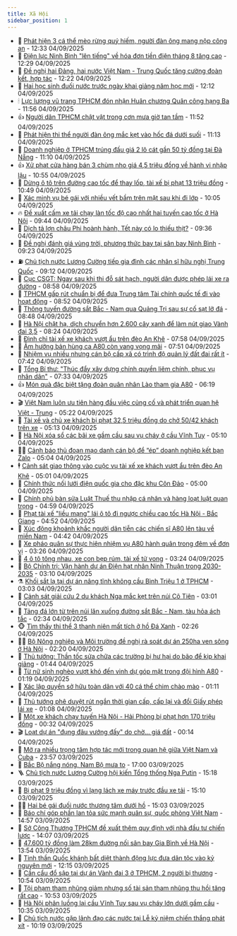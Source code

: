 ```yaml
---
title: Xã Hội
sidebar_position: 1
---
```


<!-- dantri-xa-hoi:START -->
- 🫣 [Phát hiện 3 cá thể mèo rừng quý hiếm, người đàn ông mang nộp công an](https://dantri.com.vn/xa-hoi/phat-hien-3-ca-the-meo-rung-quy-hiem-nguoi-dan-ong-mang-nop-cong-an-20250904193140753.htm) - 12:33 04/09/2025
- 💼 [Điện lực Ninh Bình &quot;lên tiếng&quot; về hóa đơn tiền điện tháng 8 tăng cao](https://dantri.com.vn/xa-hoi/dien-luc-ninh-binh-len-tieng-ve-hoa-don-tien-dien-thang-8-tang-cao-20250904192506994.htm) - 12:29 04/09/2025
- 🎊 [Đề nghị hai Đảng, hai nước Việt Nam - Trung Quốc tăng cường đoàn kết, hợp tác](https://dantri.com.vn/xa-hoi/de-nghi-hai-dang-hai-nuoc-viet-nam-trung-quoc-tang-cuong-doan-ket-hop-tac-20250904192115169.htm) - 12:22 04/09/2025
- 🙉 [Hai học sinh đuối nước trước ngày khai giảng năm học mới](https://dantri.com.vn/xa-hoi/hai-hoc-sinh-duoi-nuoc-truoc-ngay-khai-giang-nam-hoc-moi-20250904182720360.htm) - 12:12 04/09/2025
- 🕯 [Lực lượng vũ trang TPHCM đón nhận Huân chương Quân công hạng Ba](https://dantri.com.vn/xa-hoi/luc-luong-vu-trang-tphcm-don-nhan-huan-chuong-quan-cong-hang-ba-20250904173043934.htm) - 11:56 04/09/2025
- 👍 [Người dân TPHCM chật vật trong cơn mưa giờ tan tầm](https://dantri.com.vn/xa-hoi/nguoi-dan-tphcm-chat-vat-trong-con-mua-gio-tan-tam-20250904184016574.htm) - 11:52 04/09/2025
- 🤖 [Phát hiện thi thể người đàn ông mắc kẹt vào hốc đá dưới suối](https://dantri.com.vn/xa-hoi/phat-hien-thi-the-nguoi-dan-ong-mac-ket-vao-hoc-da-duoi-suoi-20250904173846496.htm) - 11:13 04/09/2025
- 🙉 [Doanh nghiệp ở TPHCM trúng đấu giá 2 lô cát gần 50 tỷ đồng tại Đà Nẵng](https://dantri.com.vn/xa-hoi/doanh-nghiep-o-tphcm-trung-dau-gia-2-lo-cat-gan-50-ty-dong-tai-da-nang-20250904165755542.htm) - 11:10 04/09/2025
- 👍 [Xử phạt cửa hàng bán 3 chùm nho giá 4,5 triệu đồng về hành vi nhập lậu](https://dantri.com.vn/xa-hoi/xu-phat-cua-hang-ban-3-chum-nho-gia-45-trieu-dong-ve-hanh-vi-nhap-lau-20250904174557294.htm) - 10:55 04/09/2025
- 🗽 [Dừng ô tô trên đường cao tốc để thay lốp, tài xế bị phạt 13 triệu đồng](https://dantri.com.vn/xa-hoi/dung-o-to-tren-duong-cao-toc-de-thay-lop-tai-xe-bi-phat-13-trieu-dong-20250904174547702.htm) - 10:49 04/09/2025
- 🗽 [Xác minh vụ bé gái với nhiều vết bầm trên mặt sau khi đi lớp](https://dantri.com.vn/xa-hoi/xac-minh-vu-be-gai-voi-nhieu-vet-bam-tren-mat-sau-khi-di-lop-20250904170220442.htm) - 10:05 04/09/2025
- 🔥 [Đề xuất cấm xe tải chạy làn tốc độ cao nhất hai tuyến cao tốc ở Hà Nội](https://dantri.com.vn/xa-hoi/de-xuat-cam-xe-tai-chay-lan-toc-do-cao-nhat-hai-tuyen-cao-toc-o-ha-noi-20250904163514154.htm) - 09:44 04/09/2025
- 🦒 [Dịch tả lợn châu Phi hoành hành, Tết này có lo thiếu thịt?](https://dantri.com.vn/xa-hoi/dich-ta-lon-chau-phi-hoanh-hanh-tet-nay-co-lo-thieu-thit-20250904161738871.htm) - 09:36 04/09/2025
- 🧐 [Đề nghị đánh giá vùng trời, phương thức bay tại sân bay Ninh Bình](https://dantri.com.vn/xa-hoi/de-nghi-danh-gia-vung-troi-phuong-thuc-bay-tai-san-bay-ninh-binh-20250904160635398.htm) - 09:23 04/09/2025
- ⛽️ [Chủ tịch nước Lương Cường tiếp gia đình các nhân sĩ hữu nghị Trung Quốc](https://dantri.com.vn/xa-hoi/chu-tich-nuoc-luong-cuong-tiep-gia-dinh-cac-nhan-si-huu-nghi-trung-quoc-20250904161230269.htm) - 09:12 04/09/2025
- 🚀 [Cục CSGT: Ngay sau khi thi đỗ sát hạch, người dân được phép lái xe ra đường](https://dantri.com.vn/xa-hoi/cuc-csgt-ngay-sau-khi-thi-do-sat-hach-nguoi-dan-duoc-phep-lai-xe-ra-duong-20250904154710161.htm) - 08:58 04/09/2025
- 🦒 [TPHCM gấp rút chuẩn bị để đưa Trung tâm Tài chính quốc tế đi vào hoạt động](https://dantri.com.vn/xa-hoi/tphcm-gap-rut-chuan-bi-de-dua-trung-tam-tai-chinh-quoc-te-di-vao-hoat-dong-20250904145142636.htm) - 08:52 04/09/2025
- 🦅 [Thông tuyến đường sắt Bắc - Nam qua Quảng Trị sau sự cố sạt lở đá](https://dantri.com.vn/xa-hoi/thong-tuyen-duong-sat-bac-nam-qua-quang-tri-sau-su-co-sat-lo-da-20250904154345380.htm) - 08:48 04/09/2025
- 🚀 [Hà Nội chặt hạ, dịch chuyển hơn 2.600 cây xanh để làm nút giao Vành đai 3,5](https://dantri.com.vn/xa-hoi/ha-noi-chat-ha-dich-chuyen-hon-2600-cay-xanh-de-lam-nut-giao-vanh-dai-35-20250904150500851.htm) - 08:24 04/09/2025
- 🦅 [Đình chỉ tài xế xe khách vượt ẩu trên đèo An Khê](https://dantri.com.vn/xa-hoi/dinh-chi-tai-xe-xe-khach-vuot-au-tren-deo-an-khe-20250904144750668.htm) - 07:58 04/09/2025
- 🤠 [Âm hưởng bản hùng ca A80 còn vang vọng mãi](https://dantri.com.vn/xa-hoi/am-huong-ban-hung-ca-a80-con-vang-vong-mai-20250903184818628.htm) - 07:51 04/09/2025
- 💄 [Nhiệm vụ nhiều nhưng cán bộ cấp xã có trình độ quản lý đất đai rất ít](https://dantri.com.vn/xa-hoi/nhiem-vu-nhieu-nhung-can-bo-cap-xa-co-trinh-do-quan-ly-dat-dai-rat-it-20250904143704977.htm) - 07:42 04/09/2025
- 🥷 [Tổng Bí thư: &quot;Thúc đẩy xây dựng chính quyền liêm chính, phục vụ nhân dân&quot;](https://dantri.com.vn/xa-hoi/tong-bi-thu-thuc-day-xay-dung-chinh-quyen-liem-chinh-phuc-vu-nhan-dan-20250904141528783.htm) - 07:33 04/09/2025
- 👍 [Món quà đặc biệt tặng đoàn quân nhân Lào tham gia A80](https://dantri.com.vn/xa-hoi/mon-qua-dac-biet-tang-doan-quan-nhan-lao-tham-gia-a80-20250904125256654.htm) - 06:19 04/09/2025
- 🎬 [Việt Nam luôn ưu tiên hàng đầu việc củng cố và phát triển quan hệ Việt - Trung](https://dantri.com.vn/xa-hoi/viet-nam-luon-uu-tien-hang-dau-viec-cung-co-va-phat-trien-quan-he-viet-trung-20250904122214466.htm) - 05:22 04/09/2025
- 🦒 [Tài xế và chủ xe khách bị phạt 32,5 triệu đồng do chở 50/42 khách trên xe](https://dantri.com.vn/xa-hoi/tai-xe-va-chu-xe-khach-bi-phat-325-trieu-dong-do-cho-5042-khach-tren-xe-20250904120146597.htm) - 05:13 04/09/2025
- 🌊 [Hà Nội xóa sổ các bãi xe gầm cầu sau vụ cháy ở cầu Vĩnh Tuy](https://dantri.com.vn/xa-hoi/ha-noi-xoa-so-cac-bai-xe-gam-cau-sau-vu-chay-o-cau-vinh-tuy-20250904120059954.htm) - 05:10 04/09/2025
- 🧑‍💻 [Cảnh báo thủ đoạn mạo danh cán bộ để “ép” doanh nghiệp kết bạn Zalo](https://dantri.com.vn/xa-hoi/canh-bao-thu-doan-mao-danh-can-bo-de-ep-doanh-nghiep-ket-ban-zalo-20250904103707021.htm) - 05:04 04/09/2025
- 🕴 [Cảnh sát giao thông vào cuộc vụ tài xế xe khách vượt ẩu trên đèo An Khê](https://dantri.com.vn/xa-hoi/canh-sat-giao-thong-vao-cuoc-vu-tai-xe-xe-khach-vuot-au-tren-deo-an-khe-20250904114136151.htm) - 05:01 04/09/2025
- 🤔 [Chính thức nối lưới điện quốc gia cho đặc khu Côn Đảo](https://dantri.com.vn/xa-hoi/chinh-thuc-noi-luoi-dien-quoc-gia-cho-dac-khu-con-dao-20250904112442963.htm) - 05:00 04/09/2025
- 💄 [Chính phủ bàn sửa Luật Thuế thu nhập cá nhân và hàng loạt luật quan trọng](https://dantri.com.vn/xa-hoi/chinh-phu-ban-sua-luat-thue-thu-nhap-ca-nhan-va-hang-loat-luat-quan-trong-20250904113831214.htm) - 04:59 04/09/2025
- 🧠 [Phạt tài xế &quot;liều mạng&quot; lái ô tô đi ngược chiều cao tốc Hà Nội - Bắc Giang](https://dantri.com.vn/xa-hoi/phat-tai-xe-lieu-mang-lai-o-to-di-nguoc-chieu-cao-toc-ha-noi-bac-giang-20250904114030200.htm) - 04:52 04/09/2025
- 🦣 [Xúc động khoảnh khắc người dân tiễn các chiến sĩ A80 lên tàu về miền Nam](https://dantri.com.vn/xa-hoi/xuc-dong-khoanh-khac-nguoi-dan-tien-cac-chien-si-a80-len-tau-ve-mien-nam-20250904113255023.htm) - 04:42 04/09/2025
- 💫 [Xe pháo quân sự thực hiện nhiệm vụ A80 hành quân trong đêm về đơn vị](https://dantri.com.vn/xa-hoi/xe-phao-quan-su-thuc-hien-nhiem-vu-a80-hanh-quan-trong-dem-ve-don-vi-20250904102018055.htm) - 03:26 04/09/2025
- 🚀 [4 ô tô tông nhau, xe con bẹp rúm, tài xế tử vong](https://dantri.com.vn/xa-hoi/4-o-to-tong-nhau-xe-con-bep-rum-tai-xe-tu-vong-20250904101801486.htm) - 03:24 04/09/2025
- 🤔 [Bộ Chính trị: Vận hành dự án Điện hạt nhân Ninh Thuận trong 2030-2035](https://dantri.com.vn/xa-hoi/bo-chinh-tri-van-hanh-du-an-dien-hat-nhan-ninh-thuan-trong-2030-2035-20250904100809468.htm) - 03:10 04/09/2025
- ⚗️ [Khối sắt lạ tại dự án nâng tĩnh không cầu Bình Triệu 1 ở TPHCM](https://dantri.com.vn/xa-hoi/khoi-sat-la-tai-du-an-nang-tinh-khong-cau-binh-trieu-1-o-tphcm-20250903161840005.htm) - 03:03 04/09/2025
- 🫶 [Cảnh sát giải cứu 2 du khách Nga mắc kẹt trên núi Cô Tiên](https://dantri.com.vn/xa-hoi/canh-sat-giai-cuu-2-du-khach-nga-mac-ket-tren-nui-co-tien-20250904094520467.htm) - 03:01 04/09/2025
- 🌮 [Tảng đá lớn từ trên núi lăn xuống đường sắt Bắc - Nam, tàu hỏa ách tắc](https://dantri.com.vn/xa-hoi/tang-da-lon-tu-tren-nui-lan-xuong-duong-sat-bac-nam-tau-hoa-ach-tac-20250904092237638.htm) - 02:34 04/09/2025
- 🐵 [Tìm thấy thi thể 3 thanh niên mất tích ở hồ Đá Xanh](https://dantri.com.vn/xa-hoi/tim-thay-thi-the-3-thanh-nien-mat-tich-o-ho-da-xanh-20250904080315668.htm) - 02:26 04/09/2025
- 🧑‍🏫 [Bộ Nông nghiệp và Môi trường đề nghị rà soát dự án 250ha ven sông ở Hà Nội](https://dantri.com.vn/xa-hoi/bo-nong-nghiep-va-moi-truong-de-nghi-ra-soat-du-an-250ha-ven-song-o-ha-noi-20250904091418269.htm) - 02:20 04/09/2025
- 💫 [Thủ tướng: Thần tốc sửa chữa các trường bị hư hại do bão để kịp khai giảng](https://dantri.com.vn/xa-hoi/thu-tuong-than-toc-sua-chua-cac-truong-bi-hu-hai-do-bao-de-kip-khai-giang-20250904082350169.htm) - 01:44 04/09/2025
- 🦩 [Từ nữ sinh nghèo vượt khó đến vinh dự góp mặt trong đội hình A80](https://dantri.com.vn/xa-hoi/tu-nu-sinh-ngheo-vuot-kho-den-vinh-du-gop-mat-trong-doi-hinh-a80-20250903184202542.htm) - 01:19 04/09/2025
- 🦄 [Xác lập quyền sở hữu toàn dân với 40 cá thể chim chào mào](https://dantri.com.vn/xa-hoi/xac-lap-quyen-so-huu-toan-dan-voi-40-ca-the-chim-chao-mao-20250904072124367.htm) - 01:11 04/09/2025
- 💂 [Thủ tướng phê duyệt rút ngắn thời gian cấp, cấp lại và đổi Giấy phép lái xe](https://dantri.com.vn/xa-hoi/thu-tuong-phe-duyet-rut-ngan-thoi-gian-cap-cap-lai-va-doi-giay-phep-lai-xe-20250904073209370.htm) - 01:08 04/09/2025
- 💄 [Một xe khách chạy tuyến Hà Nội - Hải Phòng bị phạt hơn 170 triệu đồng](https://dantri.com.vn/xa-hoi/mot-xe-khach-chay-tuyen-ha-noi-hai-phong-bi-phat-hon-170-trieu-dong-20250904072708051.htm) - 00:32 04/09/2025
- 🎬 [Loạt dự án &quot;đụng đâu vướng đấy&quot; do chờ... giá đất](https://dantri.com.vn/xa-hoi/loat-du-an-dung-dau-vuong-day-do-cho-gia-dat-20250903203607344.htm) - 00:14 04/09/2025
- 👀 [Mở ra nhiều trọng tâm hợp tác mới trong quan hệ giữa Việt Nam và Cuba](https://dantri.com.vn/xa-hoi/mo-ra-nhieu-trong-tam-hop-tac-moi-trong-quan-he-giua-viet-nam-va-cuba-20250904065654185.htm) - 23:57 03/09/2025
- 💃 [Bắc Bộ nắng nóng, Nam Bộ mưa to](https://dantri.com.vn/xa-hoi/bac-bo-nang-nong-nam-bo-mua-to-20250903174340891.htm) - 17:00 03/09/2025
- 🪜 [Chủ tịch nước Lương Cường hội kiến Tổng thống Nga Putin](https://dantri.com.vn/xa-hoi/chu-tich-nuoc-luong-cuong-hoi-kien-tong-thong-nga-putin-20250903221816037.htm) - 15:18 03/09/2025
- 📝 [Bị phạt 9 triệu đồng vì lạng lách xe máy trước đầu xe tải](https://dantri.com.vn/xa-hoi/bi-phat-9-trieu-dong-vi-lang-lach-xe-may-truoc-dau-xe-tai-20250903203901366.htm) - 15:10 03/09/2025
- 🧑‍💻 [Hai bé gái đuối nước thương tâm dưới hồ](https://dantri.com.vn/xa-hoi/hai-be-gai-duoi-nuoc-thuong-tam-duoi-ho-20250903202014708.htm) - 15:03 03/09/2025
- 👺 [Báo chí góp phần lan tỏa sức mạnh quân sự, quốc phòng Việt Nam](https://dantri.com.vn/xa-hoi/bao-chi-gop-phan-lan-toa-suc-manh-quan-su-quoc-phong-viet-nam-20250903210153600.htm) - 14:57 03/09/2025
- 🌮 [Sở Công Thương TPHCM đề xuất thêm quy định với nhà đầu tư chiến lược](https://dantri.com.vn/xa-hoi/so-cong-thuong-tphcm-de-xuat-them-quy-dinh-voi-nha-dau-tu-chien-luoc-20250903190041747.htm) - 14:07 03/09/2025
- 🤭 [47.600 tỷ đồng làm 28km đường nối sân bay Gia Bình về Hà Nội](https://dantri.com.vn/xa-hoi/47600-ty-dong-lam-28km-duong-noi-san-bay-gia-binh-ve-ha-noi-20250903175830692.htm) - 13:54 03/09/2025
- 💪 [Tinh thần Quốc khánh bất diệt thành động lực đưa dân tộc vào kỷ nguyên mới](https://dantri.com.vn/xa-hoi/tinh-than-quoc-khanh-bat-diet-thanh-dong-luc-dua-dan-toc-vao-ky-nguyen-moi-20250903191508366.htm) - 12:15 03/09/2025
- 🧰 [Cần cẩu đổ sập tại dự án Vành đai 3 ở TPHCM, 2 người bị thương](https://dantri.com.vn/xa-hoi/can-cau-do-sap-tai-du-an-vanh-dai-3-o-tphcm-2-nguoi-bi-thuong-20250903175159077.htm) - 10:54 03/09/2025
- 🤡 [Tội phạm tham nhũng giảm nhưng số tài sản tham nhũng thu hồi tăng rất cao](https://dantri.com.vn/xa-hoi/toi-pham-tham-nhung-giam-nhung-so-tai-san-tham-nhung-thu-hoi-tang-rat-cao-20250903174953156.htm) - 10:53 03/09/2025
- 🦆 [Hà Nội phân luồng lại cầu Vĩnh Tuy sau vụ cháy lớn dưới gầm cầu](https://dantri.com.vn/xa-hoi/ha-noi-phan-luong-lai-cau-vinh-tuy-sau-vu-chay-lon-duoi-gam-cau-20250903171715256.htm) - 10:35 03/09/2025
- 🦍 [Chủ tịch nước gặp lãnh đạo các nước tại Lễ kỷ niệm chiến thắng phát xít](https://dantri.com.vn/xa-hoi/chu-tich-nuoc-gap-lanh-dao-cac-nuoc-tai-le-ky-niem-chien-thang-phat-xit-20250903171938677.htm) - 10:19 03/09/2025<!-- dantri-xa-hoi:END -->
